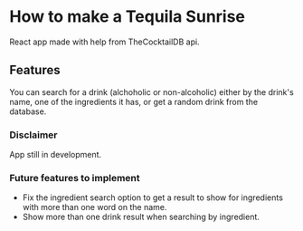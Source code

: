 # How to make a Tequila Sunrise 
React app made with help from TheCocktailDB api.

## Features
You can search for a drink (alchoholic or non-alcoholic) either by the drink's name, one of the ingredients it has, or get a random drink from the database.

### Disclaimer
App still in development. 

### Future features to implement
- Fix the ingredient search option to get a result to show for ingredients with more than one word on the name.
- Show more than one drink result when searching by ingredient.

